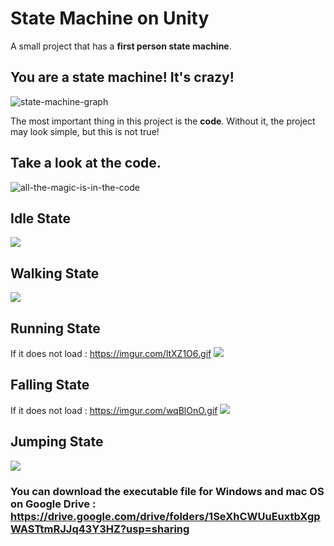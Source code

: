 # State Machine on Unity

A small project that has a **first person state machine**.

## You are a state machine! It's crazy!

![state-machine-graph](https://user-images.githubusercontent.com/81878781/125636348-070d60fb-bda4-4c9b-b008-3a031ac773aa.png)

The most important thing in this project is the **code**. Without it, the project may look simple, but this is not true! 

## Take a look at the code.

![all-the-magic-is-in-the-code](https://user-images.githubusercontent.com/81878781/125635521-2e601d0f-69f6-4bc3-8e11-f0f2e57bbd7d.png)

## Idle State
![](https://imgur.com/xuQiTQc.gif)
## Walking State
![](https://imgur.com/ruSFQqI.gif)
## Running State
If it does not load : https://imgur.com/ltXZ1O6.gif
![](https://imgur.com/ltXZ1O6.gif)
## Falling State
If it does not load : https://imgur.com/wqBlOnO.gif
![](https://imgur.com/wqBlOnO.gif)
## Jumping State
![](https://imgur.com/Kh7hy3W.gif)

### You can download the executable file for Windows and mac OS on Google Drive : https://drive.google.com/drive/folders/1SeXhCWUuEuxtbXgpWASTtmRJJq43Y3HZ?usp=sharing
